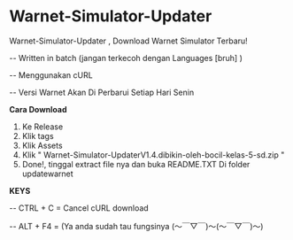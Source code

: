 # Warnet-Simulator-Updater
Warnet-Simulator-Updater , Download Warnet Simulator Terbaru!


-- Written in batch (jangan terkecoh dengan Languages [bruh]  )


-- Menggunakan cURL

-- Versi Warnet Akan Di Perbarui Setiap Hari Senin

**Cara Download** 
 1. Ke Release
 2. Klik tags
 3. Klik Assets
 4. Klik " Warnet-Simulator-UpdaterV1.4.dibikin-oleh-bocil-kelas-5-sd.zip "
 5. Done!, tinggal extract file nya dan buka README.TXT Di folder updatewarnet 

**KEYS**

-- CTRL + C = Cancel cURL download

-- ALT + F4 = (Ya anda sudah tau fungsinya (～￣▽￣)～(～￣▽￣)～)

